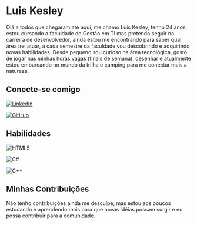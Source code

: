 # Luis Kesley
Olá a todos que chegaram até aqui, me chamo Luis Kesley, tenho 24 anos, estou cursando a faculdade de Gestão em TI mas pretendo seguir na carreira de desenvolvedor, ainda estou me encontrando para saber qual área irei atuar, a cada semestre da faculdade vou descobrindo e adquirindo novas habilidades. Desde pequeno sou curioso na área tecnológica, gosto de jogar nas minhas horas vagas (finais de semana), desenhar e atualmente estou embarcando no mundo da trilha e camping para me conectar mais a natureza.

## Conecte-se comigo
[![LinkedIn](https://img.shields.io/badge/LinkedIn-000?style=for-the-badge&logo=linkedin&logoColor=0E76A8)](https://www.linkedin.com/in/luis-kesley-sousa-rodrigues-1ab311142/)

[![GitHub](https://img.shields.io/badge/LinkedIn-000?style=for-the-badge&logo=github&logoColor=0E76A8)](https://github.com/kesley22)

## Habilidades
![HTML5](https://img.shields.io/badge/HTML5-000?style=for-the-badge&logo=html5)

![C#](https://img.shields.io/badge/C%23-239120?style=for-the-badge&logo=c-sharp&logoColor=white)

![C++](https://img.shields.io/badge/C%2B%2B-00599C?style=for-the-badge&logo=c%2B%2B&logoColor=white)


## Minhas Contribuições
Não tenho contribuições ainda me desculpe, mas estou aos poucos estudando e aprendendo mais para que novas idéias possam surgir e eu possa contribuir para a comunidade.